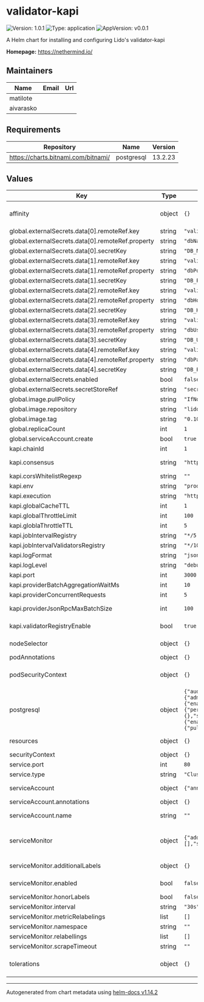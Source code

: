 # validator-kapi

![Version: 1.0.1](https://img.shields.io/badge/Version-1.0.1-informational?style=flat-square) ![Type: application](https://img.shields.io/badge/Type-application-informational?style=flat-square) ![AppVersion: v0.0.1](https://img.shields.io/badge/AppVersion-v0.0.1-informational?style=flat-square)

A Helm chart for installing and configuring Lido's validator-kapi

**Homepage:** <https://nethermind.io/>

## Maintainers

| Name | Email | Url |
| ---- | ------ | --- |
| matilote |  |  |
| aivarasko |  |  |

## Requirements

| Repository | Name | Version |
|------------|------|---------|
| https://charts.bitnami.com/bitnami/ | postgresql | 13.2.23 |

## Values

| Key | Type | Default | Description |
|-----|------|---------|-------------|
| affinity | object | `{}` | Affinity for pod assignment ref: https://kubernetes.io/docs/concepts/configuration/assign-pod-node/#affinity-and-anti-affinity  |
| global.externalSecrets.data[0].remoteRef.key | string | `"validatorKapiSecrets"` |  |
| global.externalSecrets.data[0].remoteRef.property | string | `"dbName"` |  |
| global.externalSecrets.data[0].secretKey | string | `"DB_NAME"` |  |
| global.externalSecrets.data[1].remoteRef.key | string | `"validatorKapiSecrets"` |  |
| global.externalSecrets.data[1].remoteRef.property | string | `"dbPort"` |  |
| global.externalSecrets.data[1].secretKey | string | `"DB_PORT"` |  |
| global.externalSecrets.data[2].remoteRef.key | string | `"validatorKapiSecrets"` |  |
| global.externalSecrets.data[2].remoteRef.property | string | `"dbHost"` |  |
| global.externalSecrets.data[2].secretKey | string | `"DB_HOST"` |  |
| global.externalSecrets.data[3].remoteRef.key | string | `"validatorKapiSecrets"` |  |
| global.externalSecrets.data[3].remoteRef.property | string | `"dbUser"` |  |
| global.externalSecrets.data[3].secretKey | string | `"DB_USER"` |  |
| global.externalSecrets.data[4].remoteRef.key | string | `"validatorKapiSecrets"` |  |
| global.externalSecrets.data[4].remoteRef.property | string | `"dbPassword"` |  |
| global.externalSecrets.data[4].secretKey | string | `"DB_PASSWORD"` |  |
| global.externalSecrets.enabled | bool | `false` |  |
| global.externalSecrets.secretStoreRef | string | `"secretStoreRef"` |  |
| global.image.pullPolicy | string | `"IfNotPresent"` |  |
| global.image.repository | string | `"lidofinance/lido-keys-api"` |  |
| global.image.tag | string | `"0.10.1"` |  |
| global.replicaCount | int | `1` |  |
| global.serviceAccount.create | bool | `true` |  |
| kapi.chainId | int | `1` | chain id |
| kapi.consensus | string | `"http://your_cl_node1,http://your_cl_node2"` | CL api urls if VALIDATOR_REGISTRY_ENABLE=false , there are no need to provide CL_API_URLS |
| kapi.corsWhitelistRegexp | string | `""` | The number of seconds that each request will last in storage |
| kapi.env | string | `"production"` |  |
| kapi.execution | string | `"http://your_el_node1,http://your_el_node2"` | EL Node provider You could provide few providers for fallback |
| kapi.globalCacheTTL | int | `1` | Cache expiration time in seconds |
| kapi.globalThrottleLimit | int | `100` | The maximum number of requests within the TTL limit |
| kapi.globlaThrottleTTL | int | `5` |  |
| kapi.jobIntervalRegistry | string | `"*/5 * * * * *"` |  |
| kapi.jobIntervalValidatorsRegistry | string | `"*/10 * * * * *"` |  |
| kapi.logFormat | string | `"json"` | Log format: simple or json |
| kapi.logLevel | string | `"debug"` | Log level: debug, info, notice, warning or error |
| kapi.port | int | `3000` | Application port |
| kapi.providerBatchAggregationWaitMs | int | `10` |  |
| kapi.providerConcurrentRequests | int | `5` |  |
| kapi.providerJsonRpcMaxBatchSize | int | `100` | FallbackProviderModule request policy parameters values below are default |
| kapi.validatorRegistryEnable | bool | `true` | It is possible to enable/disable collecting of validators value below is default |
| nodeSelector | object | `{}` | Node labels for pod assignment ref: https://kubernetes.io/docs/user-guide/node-selection/  |
| podAnnotations | object | `{}` |  |
| podSecurityContext | object | `{}` | Pod Security Context ref: https://kubernetes.io/docs/tasks/configure-pod-container/security-context/  |
| postgresql | object | `{"audit":{"logHostname":true},"auth":{"database":"kapi","existingSecret":"eso-validator-kapi","secretKeys":{"adminPasswordKey":"DB_PASSWORD","replicationPasswordKey":"","userPasswordKey":"DB_PASSWORD"},"username":"postgres"},"containerSecurityContext":{"enabled":true,"runAsUser":1001},"enabled":true,"hostname":"postgresql","metrics":{"enabled":true},"networkPolicy":{"enabled":false},"primary":{"persistence":{"accessModes":["ReadWriteOnce"],"annotations":{},"enabled":true,"mountPath":"/bitnami/postgresql","selector":{},"size":"20Gi","subPath":""},"resources":{"requests":{"cpu":"250m","memory":"384Mi"}}},"rbac":{"create":false},"securityContext":{"enabled":true,"fsGroup":1001},"service":{"ports":{"postgresql":5432}},"tls":{"enabled":false},"volumePermissions":{"enabled":true,"image":{"pullPolicy":"Always","registry":"docker.io","repository":"bitnami/bitnami-shell","tag":"11-debian-11-r99"},"securityContext":{"runAsUser":0}}}` | PostgreSQL Server ref: https://github.com/bitnami/charts/tree/master/bitnami/postgresql  |
| resources | object | `{}` | Configure resource requests and limits. ref: http://kubernetes.io/docs/user-guide/compute-resources/  |
| securityContext | object | `{}` |  |
| service.port | int | `80` |  |
| service.type | string | `"ClusterIP"` |  |
| serviceAccount | object | `{"annotations":{},"name":""}` | ref: https://kubernetes.io/docs/tasks/configure-pod-container/configure-service-account/  |
| serviceAccount.annotations | object | `{}` | Annotations to add to the service account |
| serviceAccount.name | string | `""` | The name of the service account to use. If not set and create is true, a name is generated using the fullname template |
| serviceMonitor | object | `{"additionalLabels":{},"enabled":false,"honorLabels":false,"interval":"30s","metricRelabelings":[],"namespace":"","relabellings":[],"scrapeTimeout":""}` | Prometheus Service Monitor ref: https://github.com/coreos/prometheus-operator      https://github.com/coreos/prometheus-operator/blob/master/Documentation/api.md#endpoint  |
| serviceMonitor.additionalLabels | object | `{}` | Additional labels that can be used so ServiceMonitor resource(s) can be discovered by Prometheus  |
| serviceMonitor.enabled | bool | `false` | Create ServiceMonitor resource(s) for scraping metrics using PrometheusOperator  |
| serviceMonitor.honorLabels | bool | `false` | Specify honorLabels parameter to add the scrape endpoint  |
| serviceMonitor.interval | string | `"30s"` | The interval at which metrics should be scraped  |
| serviceMonitor.metricRelabelings | list | `[]` | Metrics RelabelConfigs to apply to samples before ingestion.  |
| serviceMonitor.namespace | string | `""` | The namespace in which the ServiceMonitor will be created  |
| serviceMonitor.relabellings | list | `[]` | Metrics RelabelConfigs to apply to samples before scraping.  |
| serviceMonitor.scrapeTimeout | string | `""` | The timeout after which the scrape is ended  |
| tolerations | object | `{}` | Tolerations for pod assignment ref: https://kubernetes.io/docs/concepts/configuration/taint-and-toleration/  |

----------------------------------------------
Autogenerated from chart metadata using [helm-docs v1.14.2](https://github.com/norwoodj/helm-docs/releases/v1.14.2)
